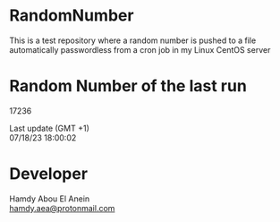 # RandomNumber    
This is a test repository where a random number is pushed to a file automatically passwordless from a cron job in my Linux CentOS server    
# Random Number of the last run   
17236
      
Last update (GMT +1)    
07/18/23 18:00:02
# Developer    
Hamdy Abou El Anein   
hamdy.aea@protonmail.com
